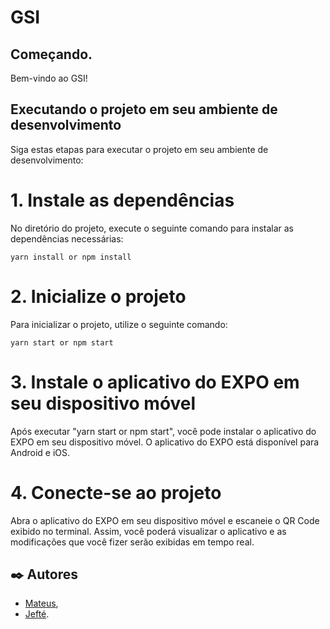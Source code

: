 # GSI

## Começando.

Bem-vindo ao GSI!

## Executando o projeto em seu ambiente de desenvolvimento

Siga estas etapas para executar o projeto em seu ambiente de desenvolvimento:

# 1. Instale as dependências

No diretório do projeto, execute o seguinte comando para instalar as dependências necessárias:

```
yarn install or npm install
```

# 2. Inicialize o projeto

Para inicializar o projeto, utilize o seguinte comando:

```
yarn start or npm start
```

# 3. Instale o aplicativo do EXPO em seu dispositivo móvel

Após executar "yarn start or npm start", você pode instalar o aplicativo do EXPO em seu dispositivo móvel. O aplicativo do EXPO está disponível para Android e iOS.

# 4. Conecte-se ao projeto

Abra o aplicativo do EXPO em seu dispositivo móvel e escaneie o QR Code exibido no terminal. Assim, você poderá visualizar o aplicativo e as modificações que você fizer serão exibidas em tempo real.

## ✒️ Autores

- [Mateus](https://github.com/mateusfelixdias),
- [Jefté](https://github.com/jefte199).
